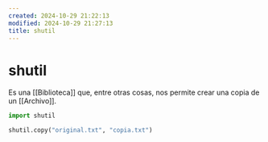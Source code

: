 ```yaml
---
created: 2024-10-29 21:22:13
modified: 2024-10-29 21:27:13
title: shutil
---
```


# shutil

Es una [[Biblioteca]] que, entre otras cosas, nos permite crear una copia de un [[Archivo]].

```python
import shutil

shutil.copy("original.txt", "copia.txt")
```
